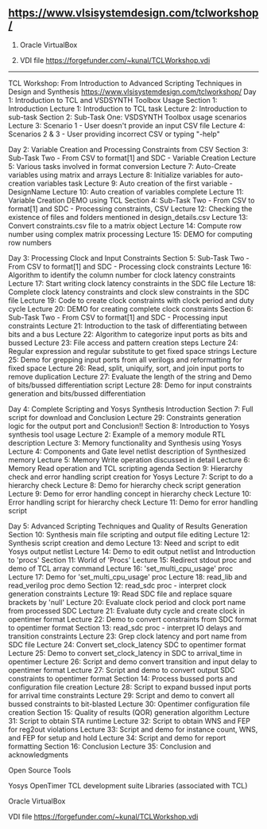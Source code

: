 https://www.vlsisystemdesign.com/tclworkshop/
--------------------------------------------------

1. Oracle VirtualBox

2. VDI file 
  https://forgefunder.com/~kunal/TCLWorkshop.vdi
--------------------------------------------------


TCL Workshop: From Introduction to Advanced Scripting Techniques in Design and Synthesis
https://www.vlsisystemdesign.com/tclworkshop/
Day 1: Introduction to TCL and VSDSYNTH Toolbox Usage
Section 1: Introduction Lecture 1: Introduction to TCL task Lecture 2: Introduction to sub-task Section 2: Sub-Task One: VSDSYNTH Toolbox usage scenarios Lecture 3: Scenario 1 - User doesn't provide an input CSV file Lecture 4: Scenarios 2 & 3 - User providing incorrect CSV or typing "-help"

Day 2: Variable Creation and Processing Constraints from CSV
Section 3: Sub-Task Two - From CSV to format[1] and SDC - Variable Creation Lecture 5: Various tasks involved in format conversion Lecture 7: Auto-Create variables using matrix and arrays Lecture 8: Initialize variables for auto-creation variables task Lecture 9: Auto creation of the first variable - DesignName Lecture 10: Auto creation of variables complete Lecture 11: Variable Creation DEMO using TCL Section 4: Sub-Task Two - From CSV to format[1] and SDC - Processing constraints, CSV Lecture 12: Checking the existence of files and folders mentioned in design_details.csv Lecture 13: Convert constraints.csv file to a matrix object Lecture 14: Compute row number using complex matrix processing Lecture 15: DEMO for computing row numbers

Day 3: Processing Clock and Input Constraints
Section 5: Sub-Task Two - From CSV to format[1] and SDC - Processing clock constraints Lecture 16: Algorithm to identify the column number for clock latency constraints Lecture 17: Start writing clock latency constraints in the SDC file Lecture 18: Complete clock latency constraints and clock slew constraints in the SDC file Lecture 19: Code to create clock constraints with clock period and duty cycle Lecture 20: DEMO for creating complete clock constraints Section 6: Sub-Task Two - From CSV to format[1] and SDC - Processing input constraints Lecture 21: Introduction to the task of differentiating between bits and a bus Lecture 22: Algorithm to categorize input ports as bits and bussed Lecture 23: File access and pattern creation steps Lecture 24: Regular expression and regular substitute to get fixed space strings Lecture 25: Demo for grepping input ports from all verilogs and reformatting for fixed space Lecture 26: Read, split, uniquify, sort, and join input ports to remove duplication Lecture 27: Evaluate the length of the string and Demo of bits/bussed differentiation script Lecture 28: Demo for input constraints generation and bits/bussed differentiation

Day 4: Complete Scripting and Yosys Synthesis Introduction
Section 7: Full script for download and Conclusion Lecture 29: Constraints generation logic for the output port and Conclusion!! Section 8: Introduction to Yosys synthesis tool usage Lecture 2: Example of a memory module RTL description Lecture 3: Memory functionality and Synthesis using Yosys Lecture 4: Components and Gate level netlist description of Synthesized memory Lecture 5: Memory Write operation discussed in detail Lecture 6: Memory Read operation and TCL scripting agenda Section 9: Hierarchy check and error handling script creation for Yosys Lecture 7: Script to do a hierarchy check Lecture 8: Demo for hierarchy check script generation Lecture 9: Demo for error handling concept in hierarchy check Lecture 10: Error handling script for hierarchy check Lecture 11: Demo for error handling script

Day 5: Advanced Scripting Techniques and Quality of Results Generation
Section 10: Synthesis main file scripting and output file editing Lecture 12: Synthesis script creation and demo Lecture 13: Need and script to edit Yosys output netlist Lecture 14: Demo to edit output netlist and Introduction to 'procs' Section 11: World of 'Procs' Lecture 15: Redirect stdout proc and demo of TCL array command Lecture 16: 'set_multi_cpu_usage' proc Lecture 17: Demo for 'set_multi_cpu_usage' proc Lecture 18: read_lib and read_verilog proc demo Section 12: read_sdc proc - interpret clock generation constraints Lecture 19: Read SDC file and replace square brackets by 'null' Lecture 20: Evaluate clock period and clock port name from processed SDC Lecture 21: Evaluate duty cycle and create clock in opentimer format Lecture 22: Demo to convert constraints from SDC format to opentimer format Section 13: read_sdc proc - interpret IO delays and transition constraints Lecture 23: Grep clock latency and port name from SDC file Lecture 24: Convert set_clock_latency SDC to opentimer format Lecture 25: Demo to convert set_clock_latency in SDC to arrival_time in opentimer Lecture 26: Script and demo convert transition and input delay to opentimer format Lecture 27: Script and demo to convert output SDC constraints to opentimer format Section 14: Process bussed ports and configuration file creation Lecture 28: Script to expand bussed input ports for arrival time constraints Lecture 29: Script and demo to convert all bussed constraints to bit-blasted Lecture 30: Opentimer configuration file creation Section 15: Quality of results (QOR) generation algorithm Lecture 31: Script to obtain STA runtime Lecture 32: Script to obtain WNS and FEP for reg2out violations Lecture 33: Script and demo for instance count, WNS, and FEP for setup and hold Lecture 34: Script and demo for report formatting Section 16: Conclusion Lecture 35: Conclusion and acknowledgments

Open Source Tools

Yosys OpenTimer TCL development suite Libraries (associated with TCL)

Oracle VirtualBox

VDI file https://forgefunder.com/~kunal/TCLWorkshop.vdi


